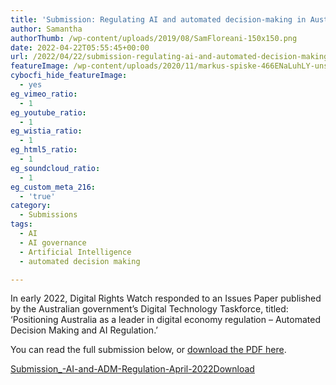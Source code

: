 ```yaml
---
title: 'Submission: Regulating AI and automated decision-making in Australia'
author: Samantha
authorThumb: /wp-content/uploads/2019/08/SamFloreani-150x150.png
date: 2022-04-22T05:55:45+00:00
url: /2022/04/22/submission-regulating-ai-and-automated-decision-making-in-australia/
featureImage: /wp-content/uploads/2020/11/markus-spiske-466ENaLuhLY-unsplash.jpg
cybocfi_hide_featureImage:
  - yes
eg_vimeo_ratio:
  - 1
eg_youtube_ratio:
  - 1
eg_wistia_ratio:
  - 1
eg_html5_ratio:
  - 1
eg_soundcloud_ratio:
  - 1
eg_custom_meta_216:
  - 'true'
category:
  - Submissions
tags:
  - AI
  - AI governance
  - Artificial Intelligence
  - automated decision making

---
```

In early 2022, Digital Rights Watch responded to an Issues Paper published by the Australian government&#8217;s Digital Technology Taskforce, titled: &#8216;Positioning Australia as a leader in digital economy regulation &#8211; Automated Decision Making and AI Regulation.&#8217;

You can read the full submission below, or <a href="/wp-content/uploads/2023/07/Submission_-AI-and-ADM-Regulation-April-2022.pdf" target="_blank" rel="noreferrer noopener">download the PDF here</a>.

<div data-wp-interactive="" class="wp-block-file">
  <a id="wp-block-file--media-1429054e-ac2f-47f2-bc56-2bf2325115b1" href="/wp-content/uploads/2023/07/Submission_-AI-and-ADM-Regulation-April-2022.pdf">Submission_-AI-and-ADM-Regulation-April-2022</a><a href="/wp-content/uploads/2023/07/Submission_-AI-and-ADM-Regulation-April-2022.pdf" class="wp-block-file__button wp-element-button" download aria-describedby="wp-block-file--media-1429054e-ac2f-47f2-bc56-2bf2325115b1">Download</a>
</div>
